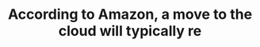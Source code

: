 ---
layout: all-exams
title: "According to Amazon, a move to the cloud will typically re"
blurb: "More often than not, a move to the cloud will result in lower variable costs as well as lower upfront costs. Remember that when taking a certification e"
quid: 74
---